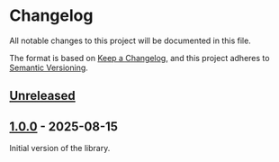 # Changelog

All notable changes to this project will be documented in this file.

The format is based on [Keep a Changelog](https://keepachangelog.com/en/1.1.0/),
and this project adheres to [Semantic Versioning](https://semver.org/spec/v2.0.0.html).

## [Unreleased]


## [1.0.0] - 2025-08-15

Initial version of the library.


[Unreleased]: https://github.com/ds-wizard/engine-jinja/compare/v1.0.0...HEAD
[1.0.0]: https://github.com/ds-wizard/engine-jinja/releases/tag/v1.0.0
